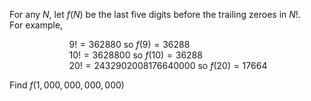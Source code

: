 For any $N$, let $f(N)$ be the last five digits before the trailing zeroes in $N!$.<br>
For example,

$\qquad\qquad\qquad9! = 362880$ so $f(9)=36288$<br>
$\qquad\qquad\qquad10! = 3628800$ so $f(10)=36288$<br>
$\qquad\qquad\qquad20! = 2432902008176640000$ so $f(20)=17664$<br>

Find $f(1,000,000,000,000)$